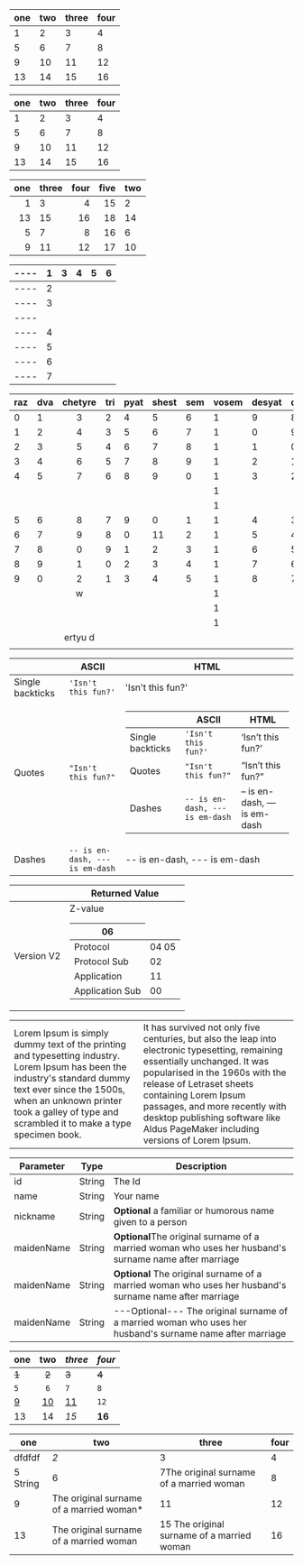 | one | two | three | four |
|-----|-----|-------|------|
| 1   | 2   | 3     | 4    |
| 5   | 6   | 7     | 8    |
| 9   | 10  | 11    | 12   |
| 13  | 14  | 15    | 16   |

| one | two | three | four |
|-----|-----|-------|------|
| 1   | 2   | 3     | 4    |
| 5   | 6   | 7     | 8    |
| 9   | 10  | 11    | 12   |
| 13  | 14  | 15    | 16   |

| one | three | four | five | two |
|----:|-------|-----:|-----:|-----|
|   1 | 3     |    4 |   15 | 2   |
|  13 | 15    |   16 |   18 | 14  |
|   5 | 7     |    8 |   16 | 6   |
|   9 | 11    |   12 |   17 | 10  |

| ---- | 1   | 3   | 4   | 5   | 6   |
|------|-----|-----|-----|-----|-----|
| ---- | 2   |     |     |     |     |
| ---- | 3   |     |     |     |     |
| ---- |     |     |     |     |     |
| ---- | 4   |     |     |     |     |
| ---- | 5   |     |     |     |     |
| ---- | 6   |     |     |     |     |
| ---- | 7   |     |     |     |     |

| raz | dva | chetyre | tri | pyat | shest | sem | vosem | desyat | devyat |
|-----|-----|:-------:|-----|------|-------|-----|-------|--------|--------|
| 0   | 1   |    3    | 2   | 4    | 5     | 6   | 1     | 9      | 8      |
| 1   | 2   |    4    | 3   | 5    | 6     | 7   | 1     | 0      | 9      |
| 2   | 3   |    5    | 4   | 6    | 7     | 8   | 1     | 1      | 0      |
| 3   | 4   |    6    | 5   | 7    | 8     | 9   | 1     | 2      | 1      |
| 4   | 5   |    7    | 6   | 8    | 9     | 0   | 1     | 3      | 2      |
|     |     |         |     |      |       |     | 1     |        |        |
|     |     |         |     |      |       |     | 1     |        |        |
| 5   | 6   |    8    | 7   | 9    | 0     | 1   | 1     | 4      | 3      |
| 6   | 7   |    9    | 8   | 0    | 11    | 2   | 1     | 5      | 4      |
| 7   | 8   |    0    | 9   | 1    | 2     | 3   | 1     | 6      | 5      |
| 8   | 9   |    1    | 0   | 2    | 3     | 4   | 1     | 7      | 6      |
| 9   | 0   |    2    | 1   | 3    | 4     | 5   | 1     | 8      | 7      |
|     |     |    w    |     |      |       |     | 1     |        |        |
|     |     |         |     |      |       |     | 1     |        |        |
|     |     |         |     |      |       |     | 1     |        |        |
|     |     | ertyu d |     |      |       |     |       |        |        |
|     |     |         |     |      |       |     |       |        |        |

|                  | ASCII                           | HTML                                                                                                                                                                                                                                                                                                                                                                                                                                                   |
|:-----------------|---------------------------------|--------------------------------------------------------------------------------------------------------------------------------------------------------------------------------------------------------------------------------------------------------------------------------------------------------------------------------------------------------------------------------------------------------------------------------------------------------|
| Single backticks | `'Isn't this fun?'`             | 'Isn't this fun?'                                                                                                                                                                                                                                                                                                                                                                                                                                      |
| Quotes           | `"Isn't this fun?"`             | <table>  <thead>  <tr>  <th></th>  <th>ASCII</th>  <th>HTML</th>  </tr>  </thead>  <tbody>  <tr>  <td>Single backticks</td>  <td><code>'Isn't this fun?'</code></td>  <td>‘Isn’t this fun?’</td>  </tr>  <tr>  <td>Quotes</td>  <td><code>"Isn't this fun?"</code></td>  <td>“Isn’t this fun?”</td>  </tr>  <tr>  <td>Dashes</td>  <td><code>-- is en-dash, --- is em-dash</code></td>  <td>– is en-dash, — is em-dash</td>  </tr>  </tbody>  </table> |
| Dashes           | `-- is en-dash, --- is em-dash` | -- is en-dash, --- is em-dash                                                                                                                                                                                                                                                                                                                                                                                                                          |

|            | Returned Value                                                                                                                                                                                                                                                                                       |
|------------|------------------------------------------------------------------------------------------------------------------------------------------------------------------------------------------------------------------------------------------------------------------------------------------------------|
| Version V2 | <table>  <thead>  <tr>  Z-value</th>  <th>06</th>  </tr>  </thead>  <tbody>  <tr>  <td>Protocol</td>  <td>04 05</td>  </tr>  <tr>  <td>Protocol Sub</td>  <td>02</td>  </tr>  <tr>  <td>Application</td>  <td>11</td>  </tr>  <tr>  <td>Application Sub</td>  <td>00</td>  </tr>  </tbody>  </table> |

<table>
  <tr>
    <td>Lorem Ipsum is simply dummy text of the printing 
and typesetting industry. Lorem Ipsum has been the 
industry's standard dummy text ever since the 1500s, when 
an unknown printer took a galley of type and scrambled 
it to make a type specimen book. </td>
    <td>It has survived not only five centuries, but also 
the leap into electronic typesetting, remaining essentially 
unchanged. It was popularised in the 1960s with the release 
of Letraset sheets containing Lorem Ipsum passages, and more 
recently with desktop publishing software like 
Aldus PageMaker including versions of Lorem Ipsum.</td> 
  </tr>
</table>

| Parameter  | Type   | Description                                                                                                |
|------------|--------|------------------------------------------------------------------------------------------------------------|
| id         | String | The Id                                                                                                     |
| name       | String | Your name                                                                                                  |
| nickname   | String | **Optional** a familiar or humorous name given to a person                                                 |
| maidenName | String | **Optional**The original surname of a married woman who uses her husband's surname name after marriage     |
| maidenName | String | <b>Optional</b> The original surname of a married woman who uses her husband's surname name after marriage |
| maidenName | String | ---Optional--- The original surname of a married woman who uses her husband's surname name after marriage  |

| **one** | **two** | *three* | ***four*** |
|---------|:-------:|---------|:-----------|
| ~~1~~   |  ~~2~~  | ~~3~~   | ~~4~~      |
| `5`     |   `6`   | `7`     | `8`        |
| [9]()   | [10]()  | [11]()  | `12`       |
| 13      |   14    | *15*    | **16**     |

| one      | two                                      | three                                      | four |
|----------|------------------------------------------|--------------------------------------------|------|
| dfdfdf   | *2*                                      | 3                                          | 4    |
| 5 String | 6                                        | 7The original surname of a married woman   | 8    |
| 9        | The original surname of a married woman* | 11                                         | 12   |
| 13       | The original surname of a married woman  | 15 The original surname of a married woman | 16   |
